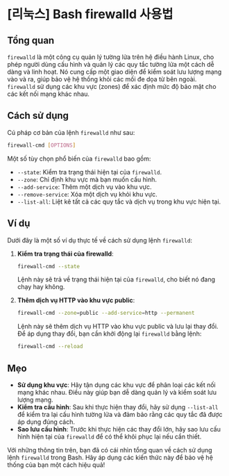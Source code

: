 # [리눅스] Bash firewalld 사용법

## Tổng quan
`firewalld` là một công cụ quản lý tường lửa trên hệ điều hành Linux, cho phép người dùng cấu hình và quản lý các quy tắc tường lửa một cách dễ dàng và linh hoạt. Nó cung cấp một giao diện để kiểm soát lưu lượng mạng vào và ra, giúp bảo vệ hệ thống khỏi các mối đe dọa từ bên ngoài. `firewalld` sử dụng các khu vực (zones) để xác định mức độ bảo mật cho các kết nối mạng khác nhau.

## Cách sử dụng
Cú pháp cơ bản của lệnh `firewalld` như sau:

```bash
firewall-cmd [OPTIONS]
```

Một số tùy chọn phổ biến của `firewalld` bao gồm:

- `--state`: Kiểm tra trạng thái hiện tại của `firewalld`.
- `--zone`: Chỉ định khu vực mà bạn muốn cấu hình.
- `--add-service`: Thêm một dịch vụ vào khu vực.
- `--remove-service`: Xóa một dịch vụ khỏi khu vực.
- `--list-all`: Liệt kê tất cả các quy tắc và dịch vụ trong khu vực hiện tại.

## Ví dụ
Dưới đây là một số ví dụ thực tế về cách sử dụng lệnh `firewalld`:

1. **Kiểm tra trạng thái của firewalld**:
   ```bash
   firewall-cmd --state
   ```
   Lệnh này sẽ trả về trạng thái hiện tại của `firewalld`, cho biết nó đang chạy hay không.

2. **Thêm dịch vụ HTTP vào khu vực public**:
   ```bash
   firewall-cmd --zone=public --add-service=http --permanent
   ```
   Lệnh này sẽ thêm dịch vụ HTTP vào khu vực public và lưu lại thay đổi. Để áp dụng thay đổi, bạn cần khởi động lại `firewalld` bằng lệnh:
   ```bash
   firewall-cmd --reload
   ```

## Mẹo
- **Sử dụng khu vực**: Hãy tận dụng các khu vực để phân loại các kết nối mạng khác nhau. Điều này giúp bạn dễ dàng quản lý và kiểm soát lưu lượng mạng.
- **Kiểm tra cấu hình**: Sau khi thực hiện thay đổi, hãy sử dụng `--list-all` để kiểm tra lại cấu hình tường lửa và đảm bảo rằng các quy tắc đã được áp dụng đúng cách.
- **Sao lưu cấu hình**: Trước khi thực hiện các thay đổi lớn, hãy sao lưu cấu hình hiện tại của `firewalld` để có thể khôi phục lại nếu cần thiết.

Với những thông tin trên, bạn đã có cái nhìn tổng quan về cách sử dụng lệnh `firewalld` trong Bash. Hãy áp dụng các kiến thức này để bảo vệ hệ thống của bạn một cách hiệu quả!